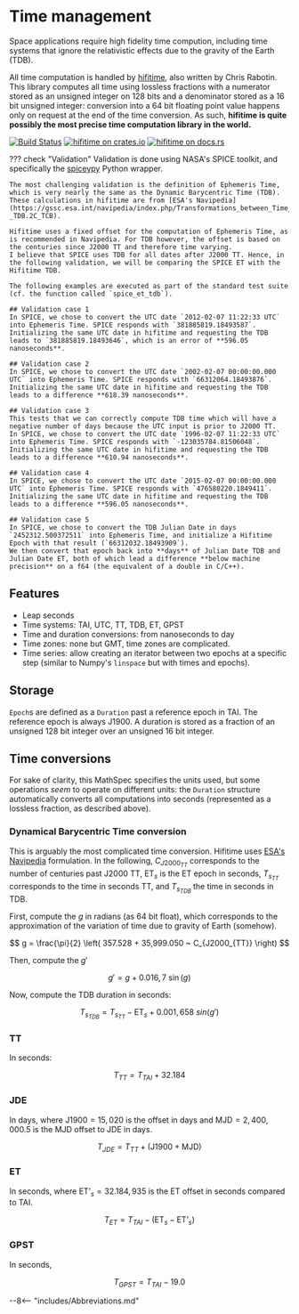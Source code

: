 # Time management

Space applications require high fidelity time compution, including time systems that ignore the relativistic effects due to the gravity of the Earth (TDB).

All time computation is handled by [hifitime](https://crates.io/crates/hifitime), also written by Chris Rabotin. This library computes all time using lossless fractions with a numerator stored as an unsigned integer on 128 bits and a denominator stored as a 16 bit unsigned integer: conversion into a 64 bit floating point value happens only on request at the end of the time conversion. As such, **hifitime is quite possibly the most precise time computation library in the world.**

[![Build Status](https://travis-ci.org/ChristopherRabotin/hifitime.svg?branch=master)](https://travis-ci.org/ChristopherRabotin/hifitime)
[![hifitime on crates.io](https://img.shields.io/crates/v/hifitime.svg)](https://crates.io/crates/hifitime)
[![hifitime on docs.rs](https://docs.rs/hifitime/badge.svg)](https://docs.rs/hifitime/)

??? check "Validation"
    Validation is done using NASA's SPICE toolkit, and specifically the [spiceypy](https://spiceypy.readthedocs.io/) Python wrapper.

    The most challenging validation is the definition of Ephemeris Time, which is very nearly the same as the Dynamic Barycentric Time (TDB).
    These calculations in hifitime are from [ESA's Navipedia](https://gssc.esa.int/navipedia/index.php/Transformations_between_Time_Systems#TDT_-_TDB.2C_TCB).
    
    Hifitime uses a fixed offset for the computation of Ephemeris Time, as is recommended in Navipedia. For TDB however, the offset is based on the centuries since J2000 TT and therefore time varying.
    I believe that SPICE uses TDB for all dates after J2000 TT. Hence, in the following validation, we will be comparing the SPICE ET with the Hifitime TDB.
    
    The following examples are executed as part of the standard test suite (cf. the function called `spice_et_tdb`).
    
    ## Validation case 1
    In SPICE, we chose to convert the UTC date `2012-02-07 11:22:33 UTC` into Ephemeris Time. SPICE responds with `381885819.18493587`.
    Initializing the same UTC date in hifitime and requesting the TDB leads to `381885819.18493646`, which is an error of **596.05 nanoseconds**.
    
    ## Validation case 2
    In SPICE, we chose to convert the UTC date `2002-02-07 00:00:00.000 UTC` into Ephemeris Time. SPICE responds with `66312064.18493876`.
    Initializing the same UTC date in hifitime and requesting the TDB leads to a difference **618.39 nanoseconds**.
    
    ## Validation case 3
    This tests that we can correctly compute TDB time which will have a negative number of days because the UTC input is prior to J2000 TT.
    In SPICE, we chose to convert the UTC date `1996-02-07 11:22:33 UTC` into Ephemeris Time. SPICE responds with `-123035784.81506048`.
    Initializing the same UTC date in hifitime and requesting the TDB leads to a difference **610.94 nanoseconds**.
    
    ## Validation case 4
    In SPICE, we chose to convert the UTC date `2015-02-07 00:00:00.000 UTC` into Ephemeris Time. SPICE responds with `476580220.1849411`.
    Initializing the same UTC date in hifitime and requesting the TDB leads to a difference **596.05 nanoseconds**.
    
    ## Validation case 5
    In SPICE, we chose to convert the TDB Julian Date in days `2452312.500372511` into Ephemeris Time, and initialize a Hifitime Epoch with that result (`66312032.18493909`).
    We then convert that epoch back into **days** of Julian Date TDB and Julian Date ET, both of which lead a difference **below machine precision** on a f64 (the equivalent of a double in C/C++).

## Features
+ Leap seconds
+ Time systems: TAI, UTC, TT, TDB, ET, GPST
+ Time and duration conversions: from nanoseconds to day
+ Time zones: none but GMT, time zones are complicated.
+ Time series: allow creating an iterator between two epochs at a specific step (similar to Numpy's `linspace` but with times and epochs).

## Storage
`Epoch`s are defined as a `Duration` past a reference epoch in TAI. The reference epoch is always J1900. A duration is stored as a fraction of an unsigned 128 bit integer over an unsigned 16 bit integer.

## Time conversions
For sake of clarity, this MathSpec specifies the units used, but some operations _seem_ to operate on different units: the `Duration` structure automatically converts all computations into seconds (represented as a lossless fraction, as described above).

### Dynamical Barycentric Time conversion
This is arguably the most complicated time conversion. Hifitime uses [ESA's Navipedia](https://gssc.esa.int/navipedia/index.php/Transformations_between_Time_Systems#TDT_-_TDB.2C_TCB) formulation. In the following, $C_{J2000_{TT}}$ corresponds to the number of centuries past J2000 TT, $\text{ET}_{s}$ is the ET epoch in seconds, $T_{s_{TT}}$ corresponds to the time in seconds TT, and $T_{s_{TDB}}$ the time in seconds in TDB.

First, compute the $g$ in radians (as 64 bit float), which corresponds to the approximation of the variation of time due to gravity of Earth (somehow).

$$ g = \frac{\pi}{2} \left( 357.528 + 35,999.050 ~  C_{J2000_{TT}} \right) $$

Then, compute the $g'$

$$ g' = g + 0.016,7 ~ \sin(g)$$

Now, compute the TDB duration in seconds:

$$ T_{s_{TDB}} = T_{s_{TT}} - \text{ET}_{s} + 0.001,658 ~ sin(g')$$

### TT
In seconds:

$$ T_{TT} = T_{TAI} + 32.184 $$

### JDE
In days, where $\text{J1900}=15,020$ is the offset in days and $\text{MJD}=2,400,000.5$ is the MJD offset to JDE in days.

$$ T_{JDE} = T_{TT} + (\text{J1900} + \text{MJD}) $$

### ET
In seconds, where $\text{ET'}_{s}=32.184,935$ is the ET offset in seconds compared to TAI.

$$ T_{ET} = T_{TAI} - (\text{ET}_{s} - \text{ET'}_{s}) $$

### GPST
In seconds,

$$ T_{GPST} = T_{TAI} - 19.0$$

--8<-- "includes/Abbreviations.md"